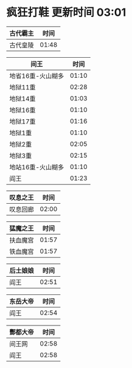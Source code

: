 # 疯狂打鞋 更新时间 03:01

| 古代霸主   | 时间    |
|--------|-------|
| 古代皇陵 | 01:48 |

| 间王   | 时间    |
|--------|-------|
| 地省16重-火山糊多 | 01:10 |
| 地狱11重 | 02:28 |
| 地狱14重 | 01:03 |
| 地狱16重 | 01:10 |
| 地狱17重 | 01:16 |
| 地狱1重 | 01:10 |
| 地狱2重 | 02:05 |
| 地狱3重 | 02:15 |
| 地站16重-火山糊多 | 01:10 |
| 阎王 | 01:23 |

| 叹息之王   | 时间    |
|--------|-------|
| 叹息回廊 | 02:00 |

| 猛魔之王   | 时间    |
|--------|-------|
| 扶血魔宫 | 01:57 |
| 铁血魔宫 | 01:57 |

| 后土娘娘   | 时间    |
|--------|-------|
| 阎王 | 02:51 |

| 东岳大帝   | 时间    |
|--------|-------|
| 阎王 | 02:54 |

| 酆都大帝   | 时间    |
|--------|-------|
| 间王网 | 02:58 |
| 阎王 | 02:58 |